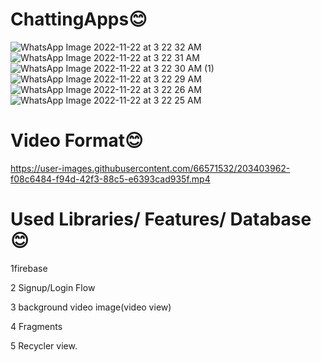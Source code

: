 # ChattingApps😊
![WhatsApp Image 2022-11-22 at 3 22 32 AM](https://user-images.githubusercontent.com/66571532/203399016-cc2c25c6-ea22-4fc6-a364-f6ee47486ac5.jpeg)
![WhatsApp Image 2022-11-22 at 3 22 31 AM](https://user-images.githubusercontent.com/66571532/203399065-6f3ab69e-d9ae-48de-a17f-4d63b94c3bee.jpeg)
![WhatsApp Image 2022-11-22 at 3 22 30 AM (1)](https://user-images.githubusercontent.com/66571532/203399096-bbf89847-459c-4b19-bddc-e1a731fd3a3e.jpeg)
![WhatsApp Image 2022-11-22 at 3 22 29 AM](https://user-images.githubusercontent.com/66571532/203399107-015c4a17-824a-4d53-b427-0b8f4890738a.jpeg)
![WhatsApp Image 2022-11-22 at 3 22 26 AM](https://user-images.githubusercontent.com/66571532/203399118-fb4e344e-2f3a-4638-a8c6-0d107ae19d6e.jpeg)
![WhatsApp Image 2022-11-22 at 3 22 25 AM](https://user-images.githubusercontent.com/66571532/203399133-c2782946-e875-418d-9bd9-535de4deff02.jpeg)

# Video Format😊
https://user-images.githubusercontent.com/66571532/203403962-f08c6484-f94d-42f3-88c5-e6393cad935f.mp4

# Used Libraries/ Features/ Database😊
 1firebase
 
 2 Signup/Login Flow
 
 3 background video image(video
view)

 4 Fragments
 
 5 Recycler view.


